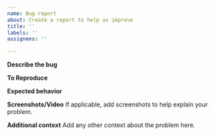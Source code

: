 ```yaml
---
name: Bug report
about: Create a report to help us improve
title: ''
labels: ''
assignees: ''

---
```


**Describe the bug**


**To Reproduce**


**Expected behavior**

**Screenshots/Video**
If applicable, add screenshots to help explain your problem.

**Additional context**
Add any other context about the problem here.
